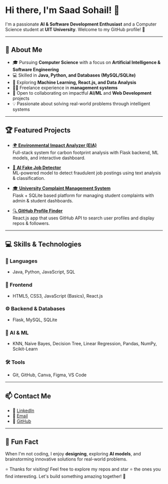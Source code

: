 # Hi there, I'm Saad Sohail! 👋  
I'm a passionate **AI & Software Development Enthusiast** and a Computer Science student at **UIT University**. Welcome to my GitHub profile! 🚀  

---

## 🔧 About Me  
- 🎓 Pursuing **Computer Science** with a focus on **Artificial Intelligence & Software Engineering**  
- 💻 Skilled in **Java, Python, and Databases (MySQL/SQLite)**  
- 🌱 Exploring **Machine Learning, React.js, and Data Analysis**  
- 🧑‍💻 Freelance experience in **management systems** 
- 🤝 Open to collaborating on impactful **AI/ML** and **Web Development** projects  
- 💡 Passionate about solving real-world problems through intelligent systems  

---

## 🏆 Featured Projects  

- [🌍 **Environmental Impact Analyzer (EIA)**](https://github.com/saadparekh/Environment-Effect-Analyzer)  
  Full-stack system for carbon footprint analysis with Flask backend, ML models, and interactive dashboard.  

- [🤖 **AI Fake Job Detector**](https://github.com/saadparekh/ai_fake-job-detector)  
  ML-powered model to detect fraudulent job postings using text analysis & classification.
  
- [🎓 **University Complaint Management System**](https://github.com/saadparekh/university_complain_management_system)  
  Flask + SQLite based platform for managing student complaints with admin & student dashboards.  

- [🔍 **GitHub Profile Finder**](https://github.com/saadparekh/github-profile-finder)  
  React.js app that uses GitHub API to search user profiles and display repos & followers.  

---

## 💻 Skills & Technologies  

### 🚀 Languages  
- Java, Python, JavaScript, SQL  

### 🎨 Frontend  
- HTML5, CSS3, JavaScript (Basics), React.js  

### ⚙️ Backend & Databases  
- Flask, MySQL, SQLite  

### 🧠 AI & ML  
- KNN, Naive Bayes, Decision Tree, Linear Regression, Pandas, NumPy, Scikit-Learn  

### 🛠️ Tools  
- Git, GitHub, Canva, Figma, VS Code  

---

## 📫 Contact Me  
- 💼 [LinkedIn](https://www.linkedin.com/in/saad-parekh-847a06292/)  
- 📧 [Email](saadparekh3@gmail.com)  
- 🐙 [GitHub](https://github.com/saadparekh)  

---

## 🎉 Fun Fact  
When I'm not coding, I enjoy **designing**, exploring **AI models**, and brainstorming innovative solutions for real-world problems.  

⭐ Thanks for visiting! Feel free to explore my repos and star ⭐ the ones you find interesting. Let's build something amazing together! 🚀  
